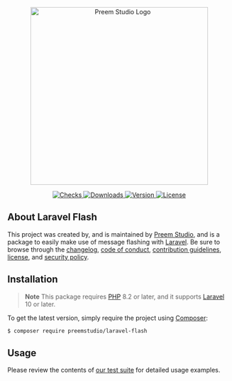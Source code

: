 <p align="center">
    <a href="https://preem.studio" target="_blank">
        <img src="https://raw.githubusercontent.com/PreemStudio/assets/main/logo-text.svg" width="400" alt="Preem Studio Logo" />
    </a>
</p>

<p align="center">
    <a href="https://github.com/PreemStudio/laravel-flash/actions">
        <img src="https://badge.sh/github/check-runs/PreemStudio/laravel-flash" alt="Checks" />
    </a>
    <a href="https://packagist.org/packages/preemstudio/laravel-flash">
        <img src="https://badge.sh/packagist/downloads/PreemStudio/laravel-flash" alt="Downloads" />
    </a>
    <a href="https://packagist.org/packages/preemstudio/laravel-flash">
        <img src="https://badge.sh/packagist/version/PreemStudio/laravel-flash" alt="Version" />
    </a>
    <a href="https://packagist.org/packages/preemstudio/laravel-flash">
        <img src="https://badge.sh/packagist/license/PreemStudio/laravel-flash" alt="License" />
    </a>
</p>

## About Laravel Flash

This project was created by, and is maintained by [Preem Studio](https://github.com/PreemStudio), and is a package to easily make use of message flashing with [Laravel](https://laravel.com/). Be sure to browse through the [changelog](CHANGELOG.md), [code of conduct](.github/CODE_OF_CONDUCT.md), [contribution guidelines](.github/CONTRIBUTING.md), [license](LICENSE), and [security policy](.github/SECURITY.md).

## Installation

> **Note**
> This package requires [PHP](https://www.php.net/) 8.2 or later, and it supports [Laravel](https://laravel.com/) 10 or later.

To get the latest version, simply require the project using [Composer](https://getcomposer.org/):

```bash
$ composer require preemstudio/laravel-flash
```

## Usage

Please review the contents of [our test suite](/tests) for detailed usage examples.
